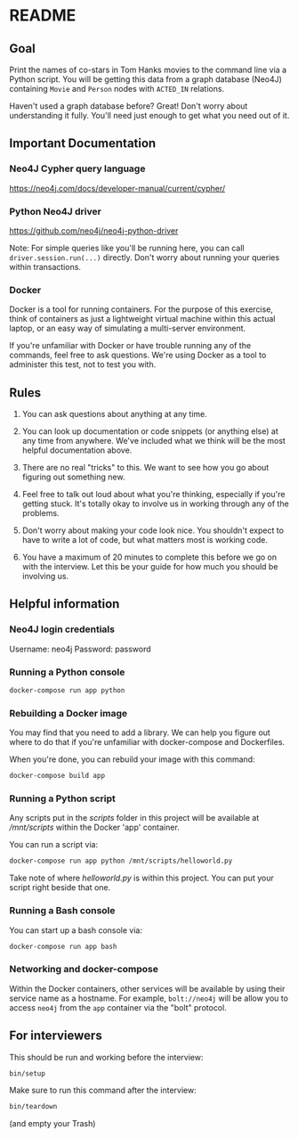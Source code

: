# README

## Goal

Print the names of co-stars in Tom Hanks movies to the command line via a Python script. You will be getting this data from a graph database (Neo4J) containing `Movie` and `Person` nodes with `ACTED_IN` relations.

Haven't used a graph database before? Great! Don't worry about understanding it fully. You'll need just enough to get what you need out of it.

## Important Documentation

### Neo4J Cypher query language

https://neo4j.com/docs/developer-manual/current/cypher/

### Python Neo4J driver

https://github.com/neo4j/neo4j-python-driver

Note: For simple queries like you'll be running here, you can call `driver.session.run(...)` directly. Don't worry about running your queries within transactions.

### Docker

Docker is a tool for running containers. For the purpose of this exercise, think of containers as just a lightweight virtual machine within this actual laptop, or an easy way of simulating a multi-server environment.

If you're unfamiliar with Docker or have trouble running any of the commands, feel free to ask questions. We're using Docker as a tool to administer this test, not to test you with.

## Rules

1. You can ask questions about anything at any time.

2. You can look up documentation or code snippets (or anything else) at any time from anywhere. We've included what we think will be the most helpful documentation above.

3. There are no real "tricks" to this. We want to see how you go about figuring out something new.

4. Feel free to talk out loud about what you're thinking, especially if you're getting stuck. It's totally okay to involve us in working through any of the problems.

5. Don't worry about making your code look nice. You shouldn't expect to have to write a lot of code, but what matters most is working code.

6. You have a maximum of 20 minutes to complete this before we go on with the interview. Let this be your guide for how much you should be involving us.

## Helpful information

### Neo4J login credentials

Username: neo4j
Password: password

### Running a Python console

```bash
docker-compose run app python
```

### Rebuilding a Docker image

You may find that you need to add a library. We can help you figure out where to do that if you're unfamiliar with docker-compose and Dockerfiles.

When you're done, you can rebuild your image with this command:

```bash
docker-compose build app
```

### Running a Python script

Any scripts put in the *scripts* folder in this project will be available at */mnt/scripts* within the Docker 'app' container.

You can run a script via:

```bash
docker-compose run app python /mnt/scripts/helloworld.py
```

Take note of where *helloworld.py* is within this project. You can put your script right beside that one.

### Running a Bash console

You can start up a bash console via:

```bash
docker-compose run app bash
```

### Networking and docker-compose

Within the Docker containers, other services will be available by using their service name as a hostname. For example, `bolt://neo4j` will be allow you to access `neo4j` from the `app` container via the "bolt" protocol.

## For interviewers

This should be run and working before the interview:

```bash
bin/setup
```

Make sure to run this command after the interview:

```bash
bin/teardown
```

(and empty your Trash)